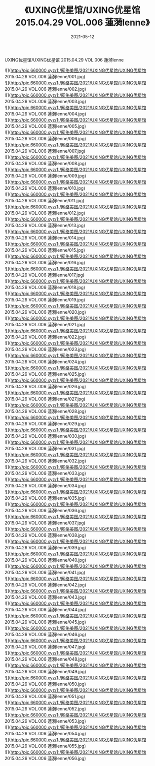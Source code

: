 ﻿---
layout: post
title:  《UXING优星馆/UXING优星馆 2015.04.29 VOL.006 蓮漪lenne》
date:   2021-05-12
img: http://pic.660000.xyz/1:/网络美图/2021/UXING优星馆/UXING优星馆 2015.04.29 VOL.006 蓮漪lenne/000.jpg
categories: [美女, 清纯, 唯美]
---

UXING优星馆/UXING优星馆 2015.04.29 VOL.006 蓮漪lenne

 ![](http://pic.660000.xyz/1:/网络美图/2021/UXING优星馆/UXING优星馆 2015.04.29 VOL.006 蓮漪lenne/001.jpg) <br>![](http://pic.660000.xyz/1:/网络美图/2021/UXING优星馆/UXING优星馆 2015.04.29 VOL.006 蓮漪lenne/002.jpg) <br>![](http://pic.660000.xyz/1:/网络美图/2021/UXING优星馆/UXING优星馆 2015.04.29 VOL.006 蓮漪lenne/003.jpg) <br>![](http://pic.660000.xyz/1:/网络美图/2021/UXING优星馆/UXING优星馆 2015.04.29 VOL.006 蓮漪lenne/004.jpg) <br>![](http://pic.660000.xyz/1:/网络美图/2021/UXING优星馆/UXING优星馆 2015.04.29 VOL.006 蓮漪lenne/005.jpg) <br>![](http://pic.660000.xyz/1:/网络美图/2021/UXING优星馆/UXING优星馆 2015.04.29 VOL.006 蓮漪lenne/006.jpg) <br>![](http://pic.660000.xyz/1:/网络美图/2021/UXING优星馆/UXING优星馆 2015.04.29 VOL.006 蓮漪lenne/007.jpg) <br>![](http://pic.660000.xyz/1:/网络美图/2021/UXING优星馆/UXING优星馆 2015.04.29 VOL.006 蓮漪lenne/008.jpg) <br>![](http://pic.660000.xyz/1:/网络美图/2021/UXING优星馆/UXING优星馆 2015.04.29 VOL.006 蓮漪lenne/009.jpg) <br>![](http://pic.660000.xyz/1:/网络美图/2021/UXING优星馆/UXING优星馆 2015.04.29 VOL.006 蓮漪lenne/010.jpg) <br>![](http://pic.660000.xyz/1:/网络美图/2021/UXING优星馆/UXING优星馆 2015.04.29 VOL.006 蓮漪lenne/011.jpg) <br>![](http://pic.660000.xyz/1:/网络美图/2021/UXING优星馆/UXING优星馆 2015.04.29 VOL.006 蓮漪lenne/012.jpg) <br>![](http://pic.660000.xyz/1:/网络美图/2021/UXING优星馆/UXING优星馆 2015.04.29 VOL.006 蓮漪lenne/013.jpg) <br>![](http://pic.660000.xyz/1:/网络美图/2021/UXING优星馆/UXING优星馆 2015.04.29 VOL.006 蓮漪lenne/014.jpg) <br>![](http://pic.660000.xyz/1:/网络美图/2021/UXING优星馆/UXING优星馆 2015.04.29 VOL.006 蓮漪lenne/015.jpg) <br>![](http://pic.660000.xyz/1:/网络美图/2021/UXING优星馆/UXING优星馆 2015.04.29 VOL.006 蓮漪lenne/016.jpg) <br>![](http://pic.660000.xyz/1:/网络美图/2021/UXING优星馆/UXING优星馆 2015.04.29 VOL.006 蓮漪lenne/017.jpg) <br>![](http://pic.660000.xyz/1:/网络美图/2021/UXING优星馆/UXING优星馆 2015.04.29 VOL.006 蓮漪lenne/018.jpg) <br>![](http://pic.660000.xyz/1:/网络美图/2021/UXING优星馆/UXING优星馆 2015.04.29 VOL.006 蓮漪lenne/019.jpg) <br>![](http://pic.660000.xyz/1:/网络美图/2021/UXING优星馆/UXING优星馆 2015.04.29 VOL.006 蓮漪lenne/020.jpg) <br>![](http://pic.660000.xyz/1:/网络美图/2021/UXING优星馆/UXING优星馆 2015.04.29 VOL.006 蓮漪lenne/021.jpg) <br>![](http://pic.660000.xyz/1:/网络美图/2021/UXING优星馆/UXING优星馆 2015.04.29 VOL.006 蓮漪lenne/022.jpg) <br>![](http://pic.660000.xyz/1:/网络美图/2021/UXING优星馆/UXING优星馆 2015.04.29 VOL.006 蓮漪lenne/023.jpg) <br>![](http://pic.660000.xyz/1:/网络美图/2021/UXING优星馆/UXING优星馆 2015.04.29 VOL.006 蓮漪lenne/024.jpg) <br>![](http://pic.660000.xyz/1:/网络美图/2021/UXING优星馆/UXING优星馆 2015.04.29 VOL.006 蓮漪lenne/025.jpg) <br>![](http://pic.660000.xyz/1:/网络美图/2021/UXING优星馆/UXING优星馆 2015.04.29 VOL.006 蓮漪lenne/026.jpg) <br>![](http://pic.660000.xyz/1:/网络美图/2021/UXING优星馆/UXING优星馆 2015.04.29 VOL.006 蓮漪lenne/027.jpg) <br>![](http://pic.660000.xyz/1:/网络美图/2021/UXING优星馆/UXING优星馆 2015.04.29 VOL.006 蓮漪lenne/028.jpg) <br>![](http://pic.660000.xyz/1:/网络美图/2021/UXING优星馆/UXING优星馆 2015.04.29 VOL.006 蓮漪lenne/029.jpg) <br>![](http://pic.660000.xyz/1:/网络美图/2021/UXING优星馆/UXING优星馆 2015.04.29 VOL.006 蓮漪lenne/030.jpg) <br>![](http://pic.660000.xyz/1:/网络美图/2021/UXING优星馆/UXING优星馆 2015.04.29 VOL.006 蓮漪lenne/031.jpg) <br>![](http://pic.660000.xyz/1:/网络美图/2021/UXING优星馆/UXING优星馆 2015.04.29 VOL.006 蓮漪lenne/032.jpg) <br>![](http://pic.660000.xyz/1:/网络美图/2021/UXING优星馆/UXING优星馆 2015.04.29 VOL.006 蓮漪lenne/033.jpg) <br>![](http://pic.660000.xyz/1:/网络美图/2021/UXING优星馆/UXING优星馆 2015.04.29 VOL.006 蓮漪lenne/034.jpg) <br>![](http://pic.660000.xyz/1:/网络美图/2021/UXING优星馆/UXING优星馆 2015.04.29 VOL.006 蓮漪lenne/035.jpg) <br>![](http://pic.660000.xyz/1:/网络美图/2021/UXING优星馆/UXING优星馆 2015.04.29 VOL.006 蓮漪lenne/036.jpg) <br>![](http://pic.660000.xyz/1:/网络美图/2021/UXING优星馆/UXING优星馆 2015.04.29 VOL.006 蓮漪lenne/037.jpg) <br>![](http://pic.660000.xyz/1:/网络美图/2021/UXING优星馆/UXING优星馆 2015.04.29 VOL.006 蓮漪lenne/038.jpg) <br>![](http://pic.660000.xyz/1:/网络美图/2021/UXING优星馆/UXING优星馆 2015.04.29 VOL.006 蓮漪lenne/039.jpg) <br>![](http://pic.660000.xyz/1:/网络美图/2021/UXING优星馆/UXING优星馆 2015.04.29 VOL.006 蓮漪lenne/040.jpg) <br>![](http://pic.660000.xyz/1:/网络美图/2021/UXING优星馆/UXING优星馆 2015.04.29 VOL.006 蓮漪lenne/041.jpg) <br>![](http://pic.660000.xyz/1:/网络美图/2021/UXING优星馆/UXING优星馆 2015.04.29 VOL.006 蓮漪lenne/042.jpg) <br>![](http://pic.660000.xyz/1:/网络美图/2021/UXING优星馆/UXING优星馆 2015.04.29 VOL.006 蓮漪lenne/043.jpg) <br>![](http://pic.660000.xyz/1:/网络美图/2021/UXING优星馆/UXING优星馆 2015.04.29 VOL.006 蓮漪lenne/044.jpg) <br>![](http://pic.660000.xyz/1:/网络美图/2021/UXING优星馆/UXING优星馆 2015.04.29 VOL.006 蓮漪lenne/045.jpg) <br>![](http://pic.660000.xyz/1:/网络美图/2021/UXING优星馆/UXING优星馆 2015.04.29 VOL.006 蓮漪lenne/046.jpg) <br>![](http://pic.660000.xyz/1:/网络美图/2021/UXING优星馆/UXING优星馆 2015.04.29 VOL.006 蓮漪lenne/047.jpg) <br>![](http://pic.660000.xyz/1:/网络美图/2021/UXING优星馆/UXING优星馆 2015.04.29 VOL.006 蓮漪lenne/048.jpg) <br>![](http://pic.660000.xyz/1:/网络美图/2021/UXING优星馆/UXING优星馆 2015.04.29 VOL.006 蓮漪lenne/049.jpg) <br>![](http://pic.660000.xyz/1:/网络美图/2021/UXING优星馆/UXING优星馆 2015.04.29 VOL.006 蓮漪lenne/050.jpg) <br>![](http://pic.660000.xyz/1:/网络美图/2021/UXING优星馆/UXING优星馆 2015.04.29 VOL.006 蓮漪lenne/051.jpg) <br>![](http://pic.660000.xyz/1:/网络美图/2021/UXING优星馆/UXING优星馆 2015.04.29 VOL.006 蓮漪lenne/052.jpg) <br>![](http://pic.660000.xyz/1:/网络美图/2021/UXING优星馆/UXING优星馆 2015.04.29 VOL.006 蓮漪lenne/053.jpg) <br>![](http://pic.660000.xyz/1:/网络美图/2021/UXING优星馆/UXING优星馆 2015.04.29 VOL.006 蓮漪lenne/054.jpg) <br>![](http://pic.660000.xyz/1:/网络美图/2021/UXING优星馆/UXING优星馆 2015.04.29 VOL.006 蓮漪lenne/055.jpg) <br>![](http://pic.660000.xyz/1:/网络美图/2021/UXING优星馆/UXING优星馆 2015.04.29 VOL.006 蓮漪lenne/056.jpg) <br>